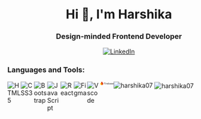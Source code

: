 <h1 align="center">Hi 👋, I'm Harshika</h1>
<h3 align="center">Design-minded Frontend Developer</h3>

<p align="center">
<a href="https://linkedin.com/in/harshikagurav" target="blank"><img alt="LinkedIn" src="https://img.shields.io/badge/linkedin-%230077B5.svg?&style=for-the-badge&logo=linkedin&logoColor=white" /></a>
</p>

<h3 align="left">Languages and Tools:</h3>
<img align="left" alt="HTML5" width="30px" src="https://raw.githubusercontent.com/gilbarbara/logos/master/logos/html-5.svg" />
<img align="left" alt="CSS3" width="30px" src="https://raw.githubusercontent.com/gilbarbara/logos/master/logos/css-3.svg" />
<img align="left" alt="Bootstrap" width="30px" src="https://raw.githubusercontent.com/gilbarbara/logos/master/logos/bootstrap.svg" />
<img align="left" alt="JavaScript" width="30px" src="https://raw.githubusercontent.com/gilbarbara/logos/master/logos/javascript.svg" />
<img align="left" alt="React" width="30px" src="https://raw.githubusercontent.com/gilbarbara/logos/master/logos/react.svg" />
<img align="left" alt="Figma" width="30px" src="https://raw.githubusercontent.com/gilbarbara/logos/master/logos/figma.svg" />
<img align="left" alt="Vscode" width="30px" src="https://raw.githubusercontent.com/gilbarbara/logos/master/logos/visual-studio-code.svg" />
<img align="left" alt="Firebase" width="30px" src="https://raw.githubusercontent.com/gilbarbara/logos/master/logos/firebase.svg" />

<p><img align="left" src="https://github-readme-stats.vercel.app/api/top-langs?username=harshika07&theme=nightowl&show_icons=true&locale=en&layout=compact" alt="harshika07" /></p>

<p>&nbsp;<img align="center" src="https://github-readme-stats.vercel.app/api?username=harshika07&theme=nightowl&show_icons=true&locale=en" alt="harshika07" /></p>


